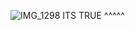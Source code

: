 ![IMG_1298](https://github.com/user-attachments/assets/88b908d0-dba3-4308-b854-69d8228fb53a)
ITS TRUE ^^^^^
